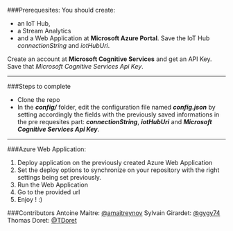 ###Prerequesites:
You should create:
-  an IoT Hub,
- a Stream Analytics
- and a Web Application
at **Microsoft Azure Portal**.
Save the IoT Hub <i>connectionString</i> and <i>iotHubUri</i>.

Create an account at **Microsoft Cognitive Services** and get an API Key.
Save that <i>Microsoft Cognitive Services Api Key</i>.

----------
###Steps to complete
- Clone the repo
- In the **<i>config/</i>** folder, edit the configuration file named **<i>config.json</i>** by setting accordingly the fields with the previously saved informations in the pre requesites part: **<i>connectionString</i>**, **<i>iotHubUri</i>** and **<i>Microsoft Cognitive Services Api Key</i>**.

----------
###Azure Web Application:
1. Deploy application on the previously created Azure Web Application
2. Set the deploy options to synchronize on your repository with the right settings being set previously.
3. Run the Web Application
4. Go to the provided url
5. Enjoy ! :)

###Contributors
Antoine Maitre: [@amaitreynov](https://github.com/amaitreynov)
Sylvain Girardet: [@gygy74](https://github.com/gygy74)
Thomas Doret: [@TDoret](https://github.com/TDoret)
